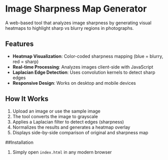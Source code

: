 # Image Sharpness Map Generator 

A web-based tool that analyzes image sharpness by generating visual heatmaps to highlight sharp vs blurry regions in photographs.

## Features 
- **Heatmap Visualization**: Color-coded sharpness mapping (blue = blurry, red = sharp)
- **Real-time Processing**: Analyzes images client-side with JavaScript
- **Laplacian Edge Detection**: Uses convolution kernels to detect sharp edges
- **Responsive Design**: Works on desktop and mobile devices


## How It Works 
1. Upload an image or use the sample image
2. The tool converts the image to grayscale
3. Applies a Laplacian filter to detect edges (sharpness)
4. Normalizes the results and generates a heatmap overlay
5. Displays side-by-side comparison of original and sharpness map

##Installation 
1. Simply open `index.html` in any modern browser
